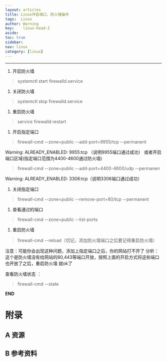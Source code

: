 ```yaml
---
layout: articles
title: Linux开启端口、防火墙操作
tags:  Linux
author: Warning
key:    linux-head-2
aside:
toc: true
sidebar:
nav: linux
category: [linux]
---
```




<!--more-->



------



1. 开启防火墙


> systemctl start firewalld.service


1. 关闭防火墙

> systemctl stop firewalld.service

1. 重启防火墙

> service firewalld restart

1. 开启指定端口

> firewall-cmd --zone=public --add-port=9955/tcp --permanent

Warning: ALREADY_ENABLED: 9955:tcp （说明9955端口通过成功）
或者开启端口区域(指定端口范围为4400-4600通过防火墙)

> firewall-cmd --zone=public --add-port=4400-4600/udp --permanen

Warning: ALREADY_ENABLED: 3306:tcp（说明3306端口通过成功）

1. 关闭指定端口

> firewall-cmd --zone=public --remove-port=80/tcp --permanent

1. 查看通过的端口

> firewall-cmd --zone=public --list-ports

1. 重启防火墙

> firewall-cmd --reload（切记，添加防火墙端口之后要记得重启防火墙）

注意：可能你会出现这种问题，添加上指定端口之后，你的网站打不开了
分析：这个是防火墙没有给网站的80,443等端口开放，按照上面的开启方式将这些端口也开放了之后，重启防火墙 就ok了

查看防火墙状态 ：

> firewall-cmd --state






**END**


# 附录
## A 资源
## B 参考资料


